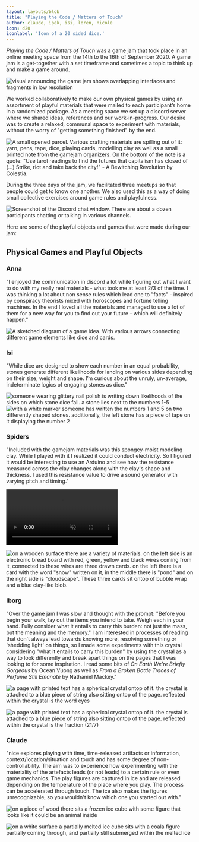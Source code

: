 ```yaml
---
layout: layouts/blob
title: "Playing the Code / Matters of Touch"
author: claude, ipek, isi, loren, nicole
icon: d20
iconlabel: 'Icon of a 20 sided dice.'
---
```


*Playing the Code / Matters of Touch* was a game jam that took place in an online meeting space from the 14th to the 16th of September 2020. A game jam is a get-together with a set timeframe and sometimes a topic to think up and make a game around.

![visual announcing the game jam shows overlapping interfaces and fragments in low resolution](/img/gamejam-announcement.png)

We worked collaboratively to make our own physical games by using an assortment of playful materials that were mailed to each participant’s home in a randomized package. As a meeting space we set up a discord server where we shared ideas, references and our work-in-progress. Our desire was to create a relaxed, communal space to experiment with materials, without the worry of "getting something finished" by the end.

![A small opened parcel. Various crafting materials are spilling out of it: yarn, pens, tape, dice, playing cards, modelling clay as well as a small printed note from the gamejam organizers. On the bottom of the note is a quote: "Use tarot readings to find the futures that capitalism has closed of (...) Strike, riot and take back the city!" - A Bewitching Revolution by Colestia.](/img/gamejam-box.jpg)

During the three days of the jam, we facilitated three meetups so that people could get to know one another. We also used this as a way of doing small collective exercises around game rules and playfulness.

![Screenshot of the Discord chat window. There are about a dozen participants chatting or talking in various channels.](/img/gamejam-discord.png)

Here are some of the  playful objects and games that were made during our jam: 

## Physical Games and Playful Objects

### Anna
"I enjoyed the communication in discord a lot while figuring out what I want to do with my really real materials - what took me at least 2/3 of the time. I was thinking a lot about non sense rules which lead one to "facts" - inspired by conspiracy theorists mixed with horoscopes and fortune telling machines. In the end I loved all the materials and managed to use a lot of them for a new way for you to find out your future - which will definitely happen."

![A sketched diagram of a game idea. With various arrows connecting different game elements like dice and cards.](/img/gamejam-anna-sketch.png)

### Isi 
"While dice are designed to show each number in an equal probability, stones generate different likelihoods for landing on various sides depending on their size, weight and shape. I’m curious about the unruly, un-average, indeterminate logics of engaging stones as dice."

![someone wearing glittery nail polish is writing down likelihoods of the sides on which stone dice fall. a stone lies next to the numbers 1-5](/img/gamejam-stones-01.png)
![with a white marker someone has written the numbers 1 and 5 on two differently shaped stones. additionally, the left stone has a piece of tape on it displaying the number 2](/img/gamejam-stones-02.png)

### Spiders

"Included with the gamejam materials was this spongey-moist modeling clay. While I played with it I realized it could conduct electricity. So I figured it would be interesting to use an Arduino and see how the resistance measured across the clay changes along with the clay's shape and thickness. I used this resistance value to drive a sound generator with varying pitch and timing."

<div class ="project-video">
  <video muted autoplay loop controls>
    <source src="/img/gamejam-clay.mp4" type="video/mp4">
  Your browser does not support the video tag.
  </video> 
</div>

![on a wooden surface there are a variety of materials. on the left side is an electronic bread board with red, green, yellow and black wires coming from it, connected to these wires are three drawn cards. on the left there is a card with the word "snow" written on it, in the middle there is "pond" and on the right side is "cloudscape". These three cards sit ontop of bubble wrap and a blue clay-like blob.](/img/gamejam-clay-02.jpg)


### lborg

"Over the game jam I was slow and thought with the prompt: "Before you begin your walk, lay out the items you intend to take. Weigh each in your hand. Fully consider what it entails to carry this burden: not just the mass, but the meaning and the memory." I am interested in processes of reading that don't always lead towards knowing more, resolving something or 'shedding light' on things, so I made some experiments with this crystal considering "what it entails to carry this burden" by using the crystal as a way to look differently and break apart things on the pages that I was looking to for some inspiration. I read some bits of *On Earth We're Briefly Gorgeous* by Ocean Vuong as well as *From a Broken Bottle Traces of Perfume Still Emanate* by Nathaniel Mackey."

![a page with printed text has a spherical crystal ontop of it. the crystal is attached to a blue piece of string also sitting ontop of the page. reflected within the crystal is the word eyes](/img/gamejam-crystal-01.jpg)

![a page with printed text has a spherical crystal ontop of it. the crystal is attached to a blue piece of string also sitting ontop of the page. reflected within the crystal is the fraction (21/7)](/img/gamejam-crystal-02.jpg)

### Claude

"nice explores playing with time, time-released artifacts or information, context/location/situation and touch and has some degree of non-controllability. 
The aim was to experience how experimenting with the materiality of the artefacts leads (or not leads) to a certain rule or even game mechanics. The play figures are captured in ice and are released depending on the temperature of the place where you play. The process can be accelerated through touch. The ice also makes the figures unrecognizable, so you wouldn't know which one you started out with."

![on a piece of wood there sits a frozen ice cube with some figure that looks like it could be an animal inside](/img/gamejam-nice-01.jpg)

![on a white surface a partially melted ice cube sits with a coala figure partially coming through, and partially still submerged within the melted ice](/img/gamejam-nice-02.jpg)